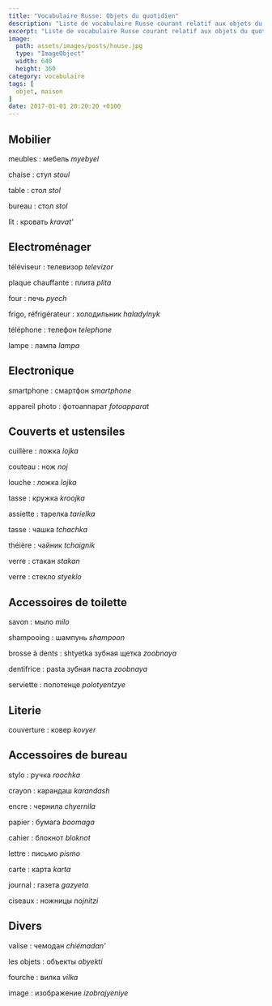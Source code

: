 ```yaml
---
title: "Vocabulaire Russe: Objets du quotidien"
description: "Liste de vocabulaire Russe courant relatif aux objets du quotidien."
excerpt: "Liste de vocabulaire Russe courant relatif aux objets du quotidien."
image:
  path: assets/images/posts/house.jpg
  type: "ImageObject"
  width: 640
  height: 360
category: vocabulaire
tags: [
  objet, maison
]
date: 2017-01-01 20:20:20 +0100
---
```


## Mobilier

meubles
: мебель
*myebyel*

chaise
: стул
*stoul*

table
: стол
*stol*

bureau
: стол
*stol*

lit
: кровать
*kravat'*


## Electroménager

téléviseur
: телевизор
*televizor*

plaque chauffante
: плита
*plita*

four
: печь
*pyech*

frigo, réfrigérateur
: холодильник
*haladylnyk*

téléphone
: телефон
*telephone*

lampe
: лампа
*lampa*


## Electronique

smartphone
: смартфон
*smartphone*

appareil photo
: фотоаппарат
*fotoapparat*


## Couverts et ustensiles


cuillère
: ложка
*lojka*

couteau
: нож
*noj*

louche
: ложка
*lojka*

tasse
: кружка
*kroojka*

assiette
: тарелка
*tarielka*

tasse
: чашка
*tchаchka*

théière
: чайник
*tchаignik*

verre
: стакан
*stakan*

verre
: стекло
*styeklo*


## Accessoires de toilette

savon
: мыло
*milo*

shampooing
: шампунь
*shampoon*

brosse à dents
: shtyetka зубная щетка
*zoobnaya*

dentifrice
: pasta зубная паста
*zoobnaya*

serviette
: полотенце
*polotyentzye*


## Literie

couverture
: ковер
*kovyer*


## Accessoires de bureau

stylo
: ручка
*roochka*

crayon
: карандаш
*karandash*

encre
: чернила
*chyernila*

papier
: бумага
*boomaga*

cahier
: блокнот
*bloknot*

lettre
: письмо
*pismo*

carte
: карта
*karta*

journal
: газета
*gazyeta*

ciseaux
: ножницы
*nojnitzi*


## Divers

valise
: чемодан
*chiémadan'*

les objets
: объекты
*obyekti*

fourche
: вилка
*vilka*

image
: изображение
*izobrajyeniye*
